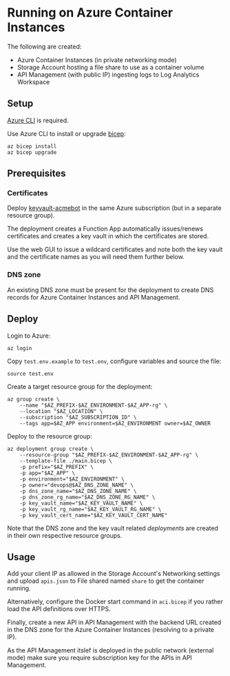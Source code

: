 # Running on Azure Container Instances

The following are created:
- Azure Container Instances (in private networking mode)
- Storage Account hosting a file share to use as a container volume
- API Management (with public IP) ingesting logs to Log Analytics Workspace

## Setup

[Azure CLI](https://docs.microsoft.com/en-us/cli/azure/install-azure-cli?view=azure-cli-latest) is required.

Use Azure CLI to install or upgrade [bicep](https://github.com/Azure/bicep):

    az bicep install
    az bicep upgrade

## Prerequisites

### Certificates

Deploy [keyvault-acmebot](https://github.com/shibayan/keyvault-acmebot)
in the same Azure subscription (but in a separate resource group).

The deployment creates a Function App automatically issues/renews certificates and creates a key vault in which the certificates are stored.

Use the web GUI to issue a wildcard certificates and note both the key vault
and the certificate names as you will need them further below.

### DNS zone

An existing DNS zone must be present for the deployment to create DNS records 
for Azure Container Instances and API Management.

## Deploy

Login to Azure:

    az login

Copy `test.env.example` to `test.env`, configure variables and source the file:

    source test.env

Create a target resource group for the deployment:
    
    az group create \
        --name "$AZ_PREFIX-$AZ_ENVIRONMENT-$AZ_APP-rg" \
        --location "$AZ_LOCATION" \
        --subscription "$AZ_SUBSCRIPTION_ID" \
        --tags app=$AZ_APP environment=$AZ_ENVIRONMENT owner=$AZ_OWNER

Deploy to the resource group:

    az deployment group create \
        --resource-group "$AZ_PREFIX-$AZ_ENVIRONMENT-$AZ_APP-rg" \
        --template-file ./main.bicep \
        -p prefix="$AZ_PREFIX" \
        -p app="$AZ_APP" \
        -p environment="$AZ_ENVIRONMENT" \
        -p owner="devops@$AZ_DNS_ZONE_NAME" \
        -p dns_zone_name="$AZ_DNS_ZONE_NAME" \
        -p dns_zone_rg_name="$AZ_DNS_ZONE_RG_NAME" \
        -p key_vault_name="$AZ_KEY_VAULT_NAME" \
        -p key_vault_rg_name="$AZ_KEY_VAULT_RG_NAME" \
        -p key_vault_cert_name="$AZ_KEY_VAULT_CERT_NAME"

Note that the DNS zone and the key vault related *deployments* are created in their own respective resource groups.

## Usage

Add your client IP as allowed in the Storage Account's Networking settings and
upload `apis.json` to File shared named `share` to get the container running.

Alternatively, configure the Docker start command in `aci.bicep` if you rather
load the API definitions over HTTPS.

Finally, create a new API in API Management with the backend URL created in the DNS zone for the Azure Container Instances (resolving to a private IP).

As the API Management itslef is deployed in the public network (external mode) 
make sure you require subscription key for the APIs in API Management.
